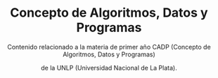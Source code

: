<div align="center" id="Head">
<h1>Concepto de Algoritmos, Datos y Programas</h1> 
<p>Contenido relacionado a la materia de primer año CADP (Concepto de Algoritmos, Datos y Programas) </p>
  <p >de la UNLP (Universidad Nacional de La Plata).</p>
</div>
